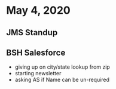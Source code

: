 # May 4, 2020

## JMS Standup

## BSH Salesforce
- giving up on city/state lookup from zip
- starting newsletter
- asking AS if Name can be un-required

